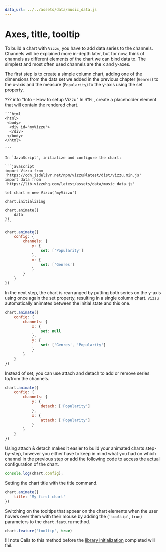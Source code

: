 ```yaml
---
data_url: ../../assets/data/music_data.js
---
```


# Axes, title, tooltip

To build a chart with `Vizzu`, you have to add data series to the channels.
Channels will be explained more in-depth later, but for now, think of channels
as different elements of the chart we can bind data to. The simplest and most
often used channels are the x and y-axes.

The first step is to create a simple column chart, adding one of the dimensions
from the data set we added in the previous chapter (`Genres`) to the x-axis and
the measure (`Popularity`) to the y-axis using the set property.

<div id="tutorial_01"></div>

??? info "Info - How to setup Vizzu"
    In `HTML`, create a placeholder element that will contain the rendered
    chart.

    ```html
    <html>
     <body>
      <div id="myVizzu">
      </div>
     </body>
    </html>

    ```

    In `JavaScript`, initialize and configure the chart:

    ```javascript
    import Vizzu from 'https://cdn.jsdelivr.net/npm/vizzu@latest/dist/vizzu.min.js'
    import data from 'https://lib.vizzuhq.com/latest/assets/data/music_data.js'

    let chart = new Vizzu('myVizzu')

    chart.initializing

    chart.animate({
        data
    })
    ```

```javascript
chart.animate({
    config: {
        channels: {
            y: {
                set: ['Popularity']
            },
            x: {
                set: ['Genres']
            }
        }
    }
})
```

In the next step, the chart is rearranged by putting both series on the y-axis
using once again the set property, resulting in a single column chart. `Vizzu`
automatically animates between the initial state and this one.

<div id="tutorial_02"></div>

```javascript
chart.animate({
    config: {
        channels: {
            x: {
                set: null
            },
            y: {
                set: ['Genres', 'Popularity']
            }
        }
    }
})
```

Instead of set, you can use attach and detach to add or remove series to/from
the channels.

<div id="tutorial_03"></div>

```javascript
chart.animate({
    config: {
        channels: {
            y: {
                detach: ['Popularity']
            },
            x: {
                attach: ['Popularity']
            }
        }
    }
})
```

Using attach & detach makes it easier to build your animated charts
step-by-step, however you either have to keep in mind what you had on which
channel in the previous step or add the following code to access the actual
configuration of the chart.

```javascript
console.log(chart.config);
```

Setting the chart title with the title command.

<div id="tutorial_04"></div>

```javascript
chart.animate({
    title: 'My first chart'
})
```

Switching on the tooltips that appear on the chart elements when the user hovers
over them with their mouse by adding the (`'tooltip'`, `true`) parameters to the
`chart.feature` method.

<div id="tutorial_05"></div>

```javascript
chart.feature('tooltip', true)
```

!!! note
    Calls to this method before the
    [library initialization](../reference/classes/Vizzu.md#initializing)
    completed will fail.

<script src="../axes_title_tooltip.js"></script>
